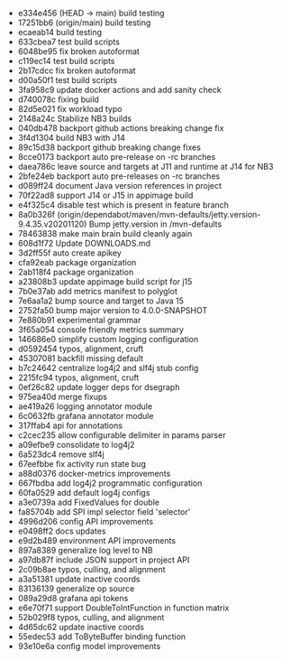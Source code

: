 - e334e456 (HEAD -> main) build testing
- 17251bb6 (origin/main) build testing
- ecaeab14 build testing
- 633cbea7 test build scripts
- 6048be95 fix broken autoformat
- c119ec14 test build scripts
- 2b17cdcc fix broken autoformat
- d00a50f1 test build scripts
- 3fa958c9 update docker actions and add sanity check
- d740078c fixing build
- 82d5e021 fix workload typo
- 2148a24c Stabilize NB3 builds
- 040db478 backport github actions breaking change fix
- 3f4d1304 build NB3 with J14
- 89c15d38 backport github breaking change fixes
- 8cce0173 backport auto pre-release on -rc branches
- daea786c leave source and targets at J11 and runtime at J14 for NB3
- 2bfe24eb backport auto pre-releases on -rc branches
- d089ff24 document Java version references in project
- 70f22ad8 support J14 or J15 in appimage build
- e4f325c4 disable test which is present in feature branch
- 8a0b326f (origin/dependabot/maven/mvn-defaults/jetty.version-9.4.35.v20201120) Bump jetty.version in /mvn-defaults
- 78463838 make main brain build cleanly again
- 608d1f72 Update DOWNLOADS.md
- 3d2ff55f auto create apikey
- cfa92eab package organization
- 2ab118f4 package organization
- a23808b3 update appimage build script for j15
- 7b0e37ab add metrics manifest to polyglot
- 7e6aa1a2 bump source and target to Java 15
- 2752fa50 bump major version to 4.0.0-SNAPSHOT
- 7e880b91 experimental grammar
- 3f65a054 console friendly metrics summary
- 146686e0 simplify custom logging configuration
- d0592454 typos, alignment, cruft
- 45307081 backfill missing default
- b7c24642 centralize log4j2 and slf4j stub config
- 2215fc94 typos, alignment, cruft
- 0ef26c82 update logger deps for dsegraph
- 975ea40d merge fixups
- ae419a26 logging annotator module
- 6c0632fb grafana annotator module
- 317ffab4 api for annotations
- c2cec235 allow configurable delimiter in params parser
- a09efbe9 consolidate to log4j2
- 6a523dc4 remove slf4j
- 67eefbbe fix activity run state bug
- a88d0376 docker-metrics improvements
- 667fbdba add log4j2 programmatic configuration
- 60fa0529 add default log4j configs
- a3e0739a add FixedValues for double
- fa85704b add SPI impl selector field 'selector'
- 4996d206 config API improvements
- e0498ff2 docs updates
- e9d2b489 environment API improvements
- 897a8389 generalize log level to NB
- a97db87f include JSON support in project API
- 2c09b8ae typos, culling, and alignment
- a3a51381 update inactive coords
- 83136139 generalize op source
- 089a29d8 grafana api tokens
- e6e70f71 support DoubleToIntFunction in function matrix
- 52b029f8 typos, culling, and alignment
- 4d65dc62 update inactive coords
- 55edec53 add ToByteBuffer binding function
- 93e10e6a config model improvements
